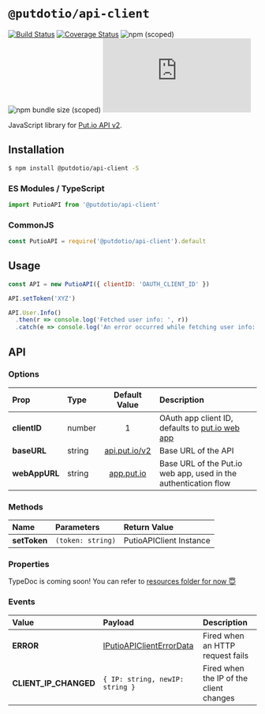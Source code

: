 # `@putdotio/api-client`

[![Build Status](https://travis-ci.org/putdotio/putio.js.svg?branch=master)](https://travis-ci.org/putdotio/putio.js)
[![Coverage Status](https://coveralls.io/repos/github/putdotio/putio.js/badge.svg?branch=master)](https://coveralls.io/github/putdotio/putio.js?branch=master)
![npm (scoped)](https://img.shields.io/npm/v/@putdotio/api-client)
![npm bundle size (scoped)](https://img.shields.io/bundlephobia/minzip/@putdotio/api-client)
![GitHub](https://img.shields.io/github/license/putdotio/putio.js)

JavaScript library for [Put.io API v2](https://api.put.io/v2).

## Installation

```bash
$ npm install @putdotio/api-client -S
```

### ES Modules / TypeScript

```js
import PutioAPI from '@putdotio/api-client'
```

### CommonJS

```js
const PutioAPI = require('@putdotio/api-client').default
```

## Usage

```js
const API = new PutioAPI({ clientID: 'OAUTH_CLIENT_ID' })

API.setToken('XYZ')

API.User.Info()
  .then(r => console.log('Fetched user info: ', r))
  .catch(e => console.log('An error occurred while fetching user info: ', e))
```

## API

### Options

| Prop          | Type   |             Default Value              | Description                                                     |
| :------------ | :----- | :------------------------------------: | :-------------------------------------------------------------- |
| **clientID**  | number |                   1                    | OAuth app client ID, defaults to [put.io web app](app.put.io)   |
| **baseURL**   | string | [api.put.io/v2](https://api.put.io/v2) | Base URL of the API                                             |
| **webAppURL** | string |      [app.put.io](https://put.io)      | Base URL of the Put.io web app, used in the authentication flow |

### Methods

| Name         | Parameters        | Return Value            |
| :----------- | :---------------- | :---------------------- |
| **setToken** | `(token: string)` | PutioAPIClient Instance |

### Properties

TypeDoc is coming soon! You can refer to [resources folder for now 😇](./src/resources)

### Events

| Value                 | Payload                                                                                           | Description                             |
| :-------------------- | :------------------------------------------------------------------------------------------------ | :-------------------------------------- |
| **ERROR**             | [IPutioAPIClientErrorData](https://github.com/putdotio/putio.js/blob/master/src/types.ts#L15-L21) | Fired when an HTTP request fails        |
| **CLIENT_IP_CHANGED** | `{ IP: string, newIP: string }`                                                                   | Fired when the IP of the client changes |
